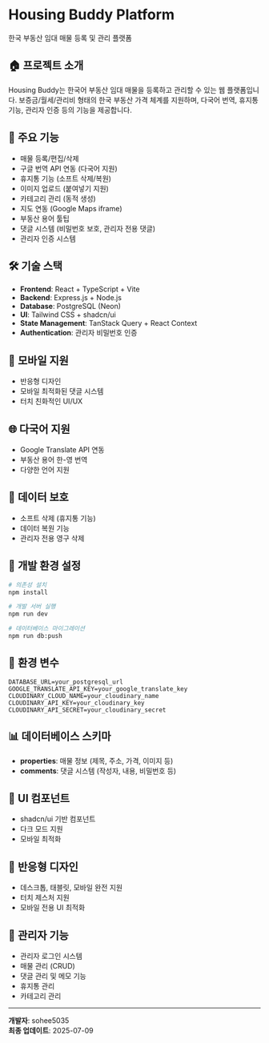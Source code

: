 # Housing Buddy Platform

한국 부동산 임대 매물 등록 및 관리 플랫폼

## 🏠 프로젝트 소개
Housing Buddy는 한국어 부동산 임대 매물을 등록하고 관리할 수 있는 웹 플랫폼입니다. 보증금/월세/관리비 형태의 한국 부동산 가격 체계를 지원하며, 다국어 번역, 휴지통 기능, 관리자 인증 등의 기능을 제공합니다.

## 🚀 주요 기능
- 매물 등록/편집/삭제
- 구글 번역 API 연동 (다국어 지원)
- 휴지통 기능 (소프트 삭제/복원)
- 이미지 업로드 (붙여넣기 지원)
- 카테고리 관리 (동적 생성)
- 지도 연동 (Google Maps iframe)
- 부동산 용어 툴팁
- 댓글 시스템 (비밀번호 보호, 관리자 전용 댓글)
- 관리자 인증 시스템

## 🛠 기술 스택
- **Frontend**: React + TypeScript + Vite
- **Backend**: Express.js + Node.js
- **Database**: PostgreSQL (Neon)
- **UI**: Tailwind CSS + shadcn/ui
- **State Management**: TanStack Query + React Context
- **Authentication**: 관리자 비밀번호 인증

## 📱 모바일 지원
- 반응형 디자인
- 모바일 최적화된 댓글 시스템
- 터치 친화적인 UI/UX

## 🌐 다국어 지원
- Google Translate API 연동
- 부동산 용어 한-영 번역
- 다양한 언어 지원

## 💾 데이터 보호
- 소프트 삭제 (휴지통 기능)
- 데이터 복원 기능
- 관리자 전용 영구 삭제

## 🔧 개발 환경 설정
```bash
# 의존성 설치
npm install

# 개발 서버 실행
npm run dev

# 데이터베이스 마이그레이션
npm run db:push
```

## 📝 환경 변수
```
DATABASE_URL=your_postgresql_url
GOOGLE_TRANSLATE_API_KEY=your_google_translate_key
CLOUDINARY_CLOUD_NAME=your_cloudinary_name
CLOUDINARY_API_KEY=your_cloudinary_key
CLOUDINARY_API_SECRET=your_cloudinary_secret
```

## 📊 데이터베이스 스키마
- **properties**: 매물 정보 (제목, 주소, 가격, 이미지 등)
- **comments**: 댓글 시스템 (작성자, 내용, 비밀번호 등)

## 🎨 UI 컴포넌트
- shadcn/ui 기반 컴포넌트
- 다크 모드 지원
- 모바일 최적화

## 📱 반응형 디자인
- 데스크톱, 태블릿, 모바일 완전 지원
- 터치 제스처 지원
- 모바일 전용 UI 최적화

## 🔐 관리자 기능
- 관리자 로그인 시스템
- 매물 관리 (CRUD)
- 댓글 관리 및 메모 기능
- 휴지통 관리
- 카테고리 관리

---

**개발자**: sohee5035  
**최종 업데이트**: 2025-07-09